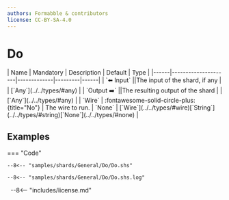 ```yaml
---
authors: Formabble & contributors
license: CC-BY-SA-4.0
---
```



# Do

<div class="sh-parameters" markdown="1">
| Name | Mandatory | Description | Default | Type |
|------|---------------------|-------------|---------|------|
| `⬅️ Input` ||The input of the shard, if any | | [`Any`](../../types/#any) |
| `Output ➡️` ||The resulting output of the shard | | [`Any`](../../types/#any) |
| `Wire` | :fontawesome-solid-circle-plus:{title="No"}  | The wire to run. | `None` | [`Wire`](../../types/#wire)[`String`](../../types/#string)[`None`](../../types/#none) |

</div>



## Examples

=== "Code"

  ```x86asm linenums="1"
  --8<-- "samples/shards/General/Do/Do.shs"
  ```

  ```
  --8<-- "samples/shards/General/Do/Do.shs.log"
  ```
&nbsp;
--8<-- "includes/license.md"

